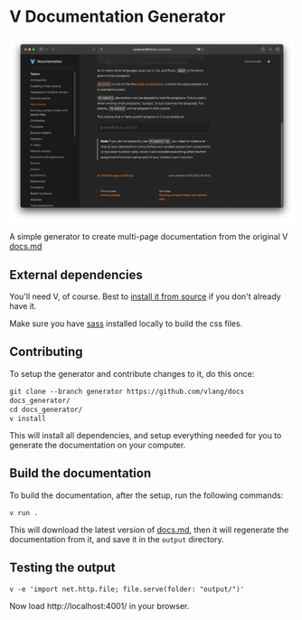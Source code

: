 # V Documentation Generator

![Screenshot](./screenshot.png)

A simple generator to create multi-page documentation from the
original V [docs.md](https://github.com/vlang/v/blob/master/doc/docs.md)

## External dependencies

You'll need V, of course.  Best to
[install it from source](https://github.com/vlang/v?tab=readme-ov-file#installing-v-from-source)
if you don't already have it.

Make sure you have [sass](https://sass-lang.com/install/) installed
locally to build the css files.


## Contributing
To setup the generator and contribute changes to it, do this once:
```shell
git clone --branch generator https://github.com/vlang/docs docs_generator/
cd docs_generator/
v install
```
This will install all dependencies, and setup everything needed for you to generate
the documentation on your computer.


## Build the documentation
To build the documentation, after the setup, run the following commands:
```shell
v run .
```
This will download the latest version 
of [docs.md](https://github.com/vlang/v/edit/master/doc/docs.md),
then it will regenerate the documentation from it, and save it in the `output`
directory.


## Testing the output
```shell
v -e 'import net.http.file; file.serve(folder: "output/")'
```
Now load http://localhost:4001/ in your browser.
